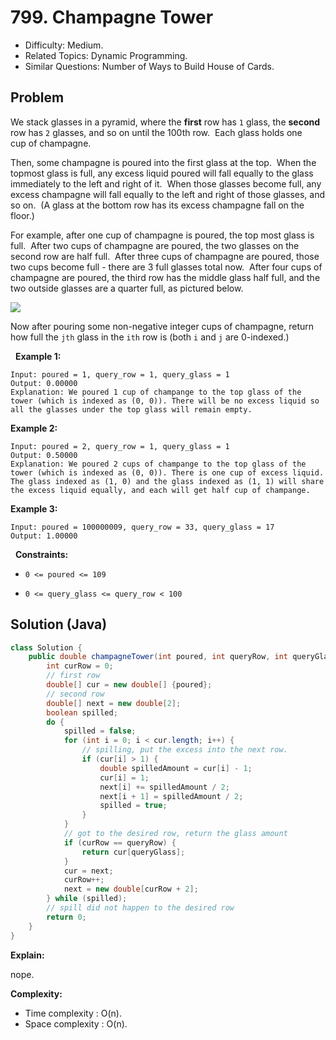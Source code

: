 # 799. Champagne Tower

- Difficulty: Medium.
- Related Topics: Dynamic Programming.
- Similar Questions: Number of Ways to Build House of Cards.

## Problem

We stack glasses in a pyramid, where the **first** row has ```1``` glass, the **second** row has ```2``` glasses, and so on until the 100th row.  Each glass holds one cup of champagne.

Then, some champagne is poured into the first glass at the top.  When the topmost glass is full, any excess liquid poured will fall equally to the glass immediately to the left and right of it.  When those glasses become full, any excess champagne will fall equally to the left and right of those glasses, and so on.  (A glass at the bottom row has its excess champagne fall on the floor.)

For example, after one cup of champagne is poured, the top most glass is full.  After two cups of champagne are poured, the two glasses on the second row are half full.  After three cups of champagne are poured, those two cups become full - there are 3 full glasses total now.  After four cups of champagne are poured, the third row has the middle glass half full, and the two outside glasses are a quarter full, as pictured below.


![](https://s3-lc-upload.s3.amazonaws.com/uploads/2018/03/09/tower.png)


Now after pouring some non-negative integer cups of champagne, return how full the ```jth``` glass in the ```ith``` row is (both ```i``` and ```j``` are 0-indexed.)

 
**Example 1:**

```
Input: poured = 1, query_row = 1, query_glass = 1
Output: 0.00000
Explanation: We poured 1 cup of champange to the top glass of the tower (which is indexed as (0, 0)). There will be no excess liquid so all the glasses under the top glass will remain empty.
```

**Example 2:**

```
Input: poured = 2, query_row = 1, query_glass = 1
Output: 0.50000
Explanation: We poured 2 cups of champange to the top glass of the tower (which is indexed as (0, 0)). There is one cup of excess liquid. The glass indexed as (1, 0) and the glass indexed as (1, 1) will share the excess liquid equally, and each will get half cup of champange.
```

**Example 3:**

```
Input: poured = 100000009, query_row = 33, query_glass = 17
Output: 1.00000
```

 
**Constraints:**


	
- ```0 <= poured <= 109```
	
- ```0 <= query_glass <= query_row < 100```


## Solution (Java)

```java
class Solution {
    public double champagneTower(int poured, int queryRow, int queryGlass) {
        int curRow = 0;
        // first row
        double[] cur = new double[] {poured};
        // second row
        double[] next = new double[2];
        boolean spilled;
        do {
            spilled = false;
            for (int i = 0; i < cur.length; i++) {
                // spilling, put the excess into the next row.
                if (cur[i] > 1) {
                    double spilledAmount = cur[i] - 1;
                    cur[i] = 1;
                    next[i] += spilledAmount / 2;
                    next[i + 1] = spilledAmount / 2;
                    spilled = true;
                }
            }
            // got to the desired row, return the glass amount
            if (curRow == queryRow) {
                return cur[queryGlass];
            }
            cur = next;
            curRow++;
            next = new double[curRow + 2];
        } while (spilled);
        // spill did not happen to the desired row
        return 0;
    }
}
```

**Explain:**

nope.

**Complexity:**

* Time complexity : O(n).
* Space complexity : O(n).

